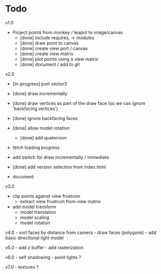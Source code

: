 Todo 
=========

v1.0
- Project points from monkey / teapot to image/canvas
    - [done] include requires, -> modules
    - [done] draw point to canvas
	- [done] create view port / canvas
	- [done] create view matrix
	- [done] plot points using a view matrix	
	- [done] document / add to git

v2.0
- [in-progress] port vector3

- [done] draw incrementally
- [done] draw vertices as part of the draw face (so we can ignore 'backfacing vertices')
- [done] ignore backfacing faces
- [done] allow model rotation
	- [done] add quaternion
- fetch loading progress
- add switch for draw incrementally / immediate
- [done] add version selection from index.html
- document

v3.0
- clip points against view frustrum
    - extract view frustrum from view matrix
- add model transform
	- model translation 
	- model scaling
	- model rotation

v4.0
	- sort faces by distance from camera
	- draw faces (polygons)
	- add basic directional light model

v5.0
	- add z buffer
	- add rasterization

v6.0 
	- self shadowing
	- point lights ?

v7.0 
	- textures ?
	